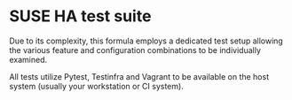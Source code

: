 # SUSE HA test suite

Due to its complexity, this formula employs a dedicated test setup allowing the various feature and configuration combinations to be individually examined.

All tests utilize Pytest, Testinfra and Vagrant to be available on the host system (usually your workstation or CI system).
